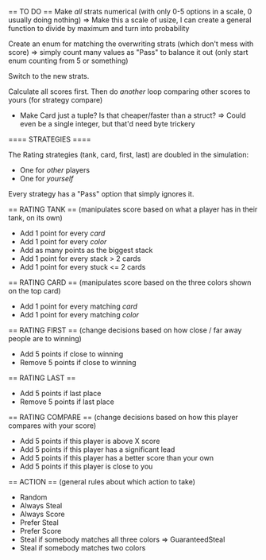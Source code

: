 == TO DO ==
Make _all_ strats numerical (with only 0-5 options in a scale, 0 usually doing nothing)
 => Make this a scale of usize, I can create a general function to divide by maximum and turn into probability

Create an enum for matching the overwriting strats (which don't mess with score) => simply count many values as "Pass" to balance it out (only start enum counting from 5 or something)

Switch to the new strats. 

Calculate all scores first. Then do _another_ loop comparing other scores to yours (for strategy compare)

* Make Card just a tuple? Is that cheaper/faster than a struct? => Could even be a single integer, but that'd need byte trickery



==== STRATEGIES ====

The Rating strategies (tank, card, first, last) are doubled in the simulation: 

* One for _other_ players
* One for _yourself_

Every strategy has a "Pass" option that simply ignores it.

== RATING TANK ==
(manipulates score based on what a player has in their tank, on its own)

* Add 1 point for every _card_
* Add 1 point for every _color_
* Add as many points as the biggest stack
* Add 1 point for every stack > 2 cards
* Add 1 point for every stuck <= 2 cards

== RATING CARD ==
(manipulates score based on the three colors shown on the top card)

* Add 1 point for every matching _card_
* Add 1 point for every matching _color_

== RATING FIRST ==
(change decisions based on how close / far away people are to winning)

* Add 5 points if close to winning
* Remove 5 points if close to winning

== RATING LAST ==
* Add 5 points if last place
* Remove 5 points if last place

== RATING COMPARE ==
(change decisions based on how this player compares with your score)

* Add 5 points if this player is above X score
* Add 5 points if this player has a significant lead
* Add 5 points if this player has a better score than your own
* Add 5 points if this player is close to you

== ACTION ==
(general rules about which action to take)

* Random
* Always Steal
* Always Score
* Prefer Steal
* Prefer Score
* Steal if somebody matches all three colors => GuaranteedSteal
* Steal if somebody matches two colors